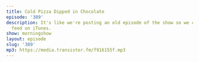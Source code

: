 ```yaml
---
title: Cold Pizza Dipped in Chocolate
episode: '389'
description: It's like we're posting an old episode of the show so we can test the
  feed on iTunes.
show: morningshow
layout: episode
slug: '389'
mp3: https://media.transistor.fm/f916155f.mp3
---
```


